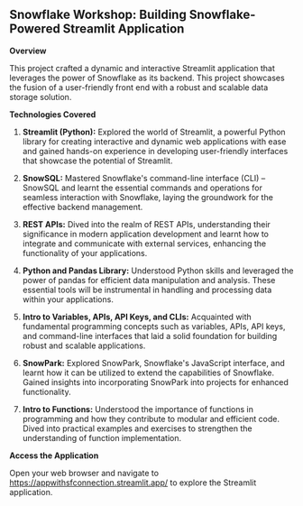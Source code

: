 **Snowflake Workshop: Building Snowflake-Powered Streamlit Application**
------

**Overview**

This project crafted a dynamic and interactive Streamlit application that leverages the power of Snowflake as its backend. This project showcases the fusion of a user-friendly front end with a robust and scalable data storage solution.

**Technologies Covered**

1. **Streamlit (Python):** Explored the world of Streamlit, a powerful Python library for creating interactive and dynamic web applications with ease and gained hands-on experience in developing user-friendly interfaces that showcase the potential of Streamlit.

2. **SnowSQL:** Mastered Snowflake's command-line interface (CLI) – SnowSQL and learnt the essential commands and operations for seamless interaction with Snowflake, laying the groundwork for the effective backend management.

3. **REST APIs:** Dived into the realm of REST APIs, understanding their significance in modern application development and learnt how to integrate and communicate with external services, enhancing the functionality of your applications.
   
4. **Python and Pandas Library:** Understood Python skills and leveraged the power of pandas for efficient data manipulation and analysis. These essential tools will be instrumental in handling and processing data within your applications.

5. **Intro to Variables, APIs, API Keys, and CLIs:** Acquainted with fundamental programming concepts such as variables, APIs, API keys, and command-line interfaces that laid a solid foundation for building robust and scalable applications.

6. **SnowPark:** Explored SnowPark, Snowflake's JavaScript interface, and learnt how it can be utilized to extend the capabilities of Snowflake. Gained insights into incorporating SnowPark into projects for enhanced functionality.

7. **Intro to Functions:** Understood the importance of functions in programming and how they contribute to modular and efficient code. Dived into practical examples and exercises to strengthen the understanding of function implementation.

**Access the Application**

Open your web browser and navigate to https://appwithsfconnection.streamlit.app/ to explore the Streamlit application.

